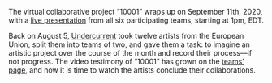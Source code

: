  The virtual collaborative project “10001” wraps up on September 11th, 2020,
 with a [live presentation](https://www.facebook.com/undercurrent.nyc) from all six participating teams, starting at 1pm,
 EDT.
 
 Back on August 5, [Undercurrent](https://undercurrent.nyc) took twelve
 artists from the European Union, split them into teams of two, and gave them
 a task: to imagine an artistic project over the course of the
 month and record their process—if not progress. The video testimony of
 “10001” has grown on the [teams’ page](/exhibit/teams), and now it is time to
 watch the artists conclude their collaborations.
 
 

